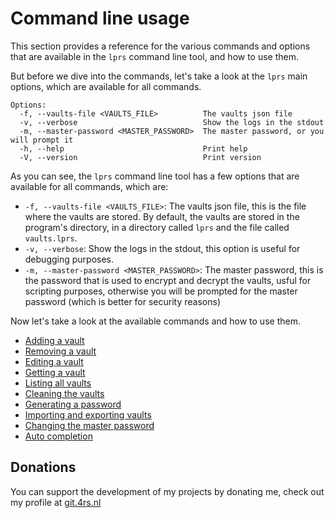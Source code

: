 # Command line usage

This section provides a reference for the various commands and options that are
available in the `lprs` command line tool, and how to use them.

But before we dive into the commands, let's take a look at the `lprs` main
options, which are available for all commands.

```
Options:
  -f, --vaults-file <VAULTS_FILE>          The vaults json file
  -v, --verbose                            Show the logs in the stdout
  -m, --master-password <MASTER_PASSWORD>  The master password, or you will prompt it
  -h, --help                               Print help
  -V, --version                            Print version
```

As you can see, the `lprs` command line tool has a few options that are
available for all commands, which are:

- `-f, --vaults-file <VAULTS_FILE>`: The vaults json file, this is the file
  where the vaults are stored. By default, the vaults are stored in the
  program's directory, in a directory called `lprs` and the file called
  `vaults.lprs`.
- `-v, --verbose`: Show the logs in the stdout, this option is useful for
  debugging purposes.
- `-m, --master-password <MASTER_PASSWORD>`: The master password, this is the
  password that is used to encrypt and decrypt the vaults, usful for scripting
  purposes, otherwise you will be prompted for the master password (which is
  better for security reasons)

Now let's take a look at the available commands and how to use them.

- [Adding a vault](commands/add.md)
- [Removing a vault](commands/remove.md)
- [Editing a vault](commands/edit.md)
- [Getting a vault](commands/get.md)
- [Listing all vaults](commands/list.md)
- [Cleaning the vaults](commands/clean.md)
- [Generating a password](commands/generate-password.md)
- [Importing and exporting vaults](commands/import-export.md)
- [Changing the master password](commands/change-master-password.md)
- [Auto completion](commands/auto-completion.md)

## Donations
You can support the development of my projects by donating me, check out my profile at [git.4rs.nl](https://git.4rs.nl/awiteb)
